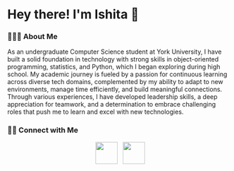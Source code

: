 <h1> Hey there! I'm Ishita 👋 </h1>

<h3> 👨🏻‍💻 About Me </h3>

As an undergraduate Computer Science student at York University, I have built a solid foundation in technology with strong skills in object-oriented programming, statistics, and Python, which I began exploring during high school. My academic journey is fueled by a passion for continuous learning across diverse tech domains, complemented by my ability to adapt to new environments, manage time efficiently, and build meaningful connections. Through various experiences, I have developed leadership skills, a deep appreciation for teamwork, and a determination to embrace challenging roles that push me to learn and excel with new technologies.

<h3> 🤝🏻 Connect with Me </h3>

<p align="center">
&nbsp; <a href="https://www.linkedin.com/in/ishita-tyagi-57b335345/" target="_blank" rel="noopener noreferrer"><img src="https://img.icons8.com/plasticine/100/000000/linkedin.png" width="50" /></a>
&nbsp; <a href="mailto:tyagi.ishita09@gmail.com" target="_blank" rel="noopener noreferrer"><img src="https://img.icons8.com/plasticine/100/000000/gmail.png"  width="50" /></a>
</p>
